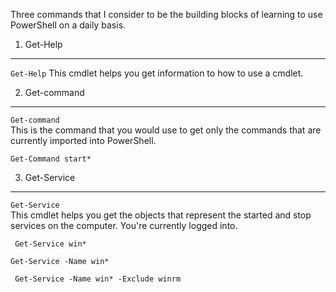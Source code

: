 Three commands that I consider to be the building blocks of learning to
use PowerShell on a daily basis. 
1. Get-Help  
-------------
`Get-Help`
This cmdlet helps you get information to how to use a cmdlet. 

2. Get-command  
-------------
`Get-command`   
This is the command that you would use to get only the commands that are
currently imported into PowerShell.

`Get-Command start*`  

3. Get-Service  
-------------
`Get-Service`  
This cmdlet helps you get the objects that represent the started and stop
services on the computer. You're currently logged into.

` Get-Service win*`  

`Get-Service -Name win*`  

` Get-Service -Name win* -Exclude winrm`  